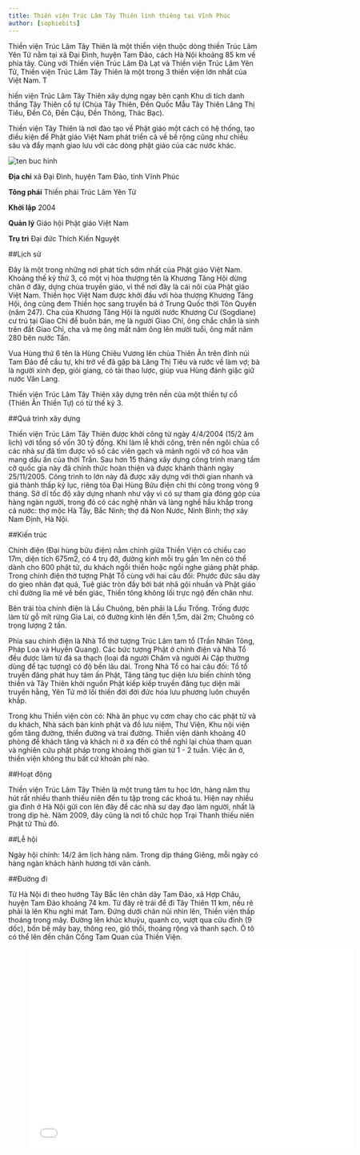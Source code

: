 ```yaml
---
title: Thiền viện Trúc Lâm Tây Thiên linh thiêng tại Vĩnh Phúc
author: [sophiebits]
---
```


Thiền viện Trúc Lâm Tây Thiên là một thiền viện thuộc dòng thiền Trúc Lâm Yên Tử nằm tại xã Đại Đình, huyện Tam Đảo, cách Hà Nội khoảng 85 km về phía tây. Cùng với Thiền viện Trúc Lâm Đà Lạt và Thiền viện Trúc Lâm Yên Tử, Thiền viện Trúc Lâm Tây Thiên là một trong 3 thiền viện lớn nhất của Việt Nam. T

hiền viện Trúc Lâm Tây Thiên xây dựng ngay bên cạnh Khu di tích danh thắng Tây Thiên cổ tự (Chùa Tây Thiên, Đền Quốc Mẫu Tây Thiên Lăng Thị Tiêu, Đền Cô, Đền Cậu, Đền Thõng, Thác Bạc).

Thiền viện Tây Thiên là nơi đào tạo về Phật giáo một cách có hệ thống, tạo điều kiện để Phật giáo Việt Nam phát triển cả về bề rộng cũng như chiều sâu và đẩy mạnh giao lưu với các dòng phật giáo của các nước khác.

![ten buc hinh](https://upload.wikimedia.org/wikipedia/commons/thumb/c/c7/Zen_Monastery_Truc_Lam_Tay_Thien.JPG/637px-Zen_Monastery_Truc_Lam_Tay_Thien.JPG "ten buc hinh")

**Địa chỉ** 	xã Đại Đình, huyện Tam Đảo, tỉnh Vĩnh Phúc

**Tông phái**	Thiền phái Trúc Lâm Yên Tử

**Khởi lập**	2004

**Quản lý**	Giáo hội Phật giáo Việt Nam

**Trụ trì** 	Đại đức Thích Kiến Nguyệt

##Lịch sử

Đây là một trong những nơi phát tích sớm nhất của Phật giáo Việt Nam. Khoảng thế kỷ thứ 3, có một vị hòa thượng tên là Khương Tăng Hội dừng chân ở đây, dựng chùa truyền giáo, vì thế nơi đây là cái nôi của Phật giáo Việt Nam. Thiền học Việt Nam được khởi đầu với hòa thượng Khương Tăng Hội, ông cũng đem Thiền học sang truyền bá ở Trung Quốc thời Tôn Quyền (năm 247). Cha của Khương Tăng Hội là người nước Khương Cư (Sogdiane) cư trú tại Giao Chỉ để buôn bán, mẹ là người Giao Chỉ, ông chắc chắn là sinh trên đất Giao Chỉ, cha và mẹ ông mất năm ông lên mười tuổi, ông mất năm 280 bên nước Tấn.

Vua Hùng thứ 6 tên là Hùng Chiêu Vương lên chùa Thiên Ân trên đỉnh núi Tam Đảo để cầu tự, khi trở về đã gặp bà Lăng Thị Tiêu và rước về làm vợ; bà là người xinh đẹp, giỏi giang, có tài thao lược, giúp vua Hùng đánh giặc giữ nước Văn Lang.

Thiền viện Trúc Lâm Tây Thiên xây dựng trên nền của một thiền tự cổ (Thiên Ân Thiền Tự) có từ thế kỷ 3.

##Quá trình xây dựng

Thiền viện Trúc Lâm Tây Thiên được khởi công từ ngày 4/4/2004 (15/2 âm lịch) với tổng số vốn 30 tỷ đồng. Khi làm lễ khởi công, trên nền ngôi chùa cổ các nhà sư đã tìm được vô số các viên gạch và mảnh ngói vỡ có hoa văn mang dấu ấn của thời Trần. Sau hơn 15 tháng xây dựng công trình mang tầm cỡ quốc gia này đã chính thức hoàn thiện và được khánh thành ngày 25/11/2005. Công trình to lớn này đã được xây dựng với thời gian nhanh và giá thành thấp kỷ lục, riêng tòa Đại Hùng Bửu điện chỉ thi công trong vòng 9 tháng. Sở dĩ tốc độ xây dựng nhanh như vậy vì có sự tham gia đóng góp của hàng ngàn người, trong đó có các nghệ nhân và làng nghề hầu khắp trong cả nước: thợ mộc Hà Tây, Bắc Ninh; thợ đá Non Nước, Ninh Bình; thợ xây Nam Định, Hà Nội.

##Kiến trúc

Chính điện (Đại hùng bửu điện) nằm chính giữa Thiền Viện có chiều cao 17m, diện tích 675m2, có 4 trụ đỡ, đường kính mỗi trụ gần 1m nên có thể dành cho 600 phật tử, du khách ngồi thiền hoặc ngồi nghe giảng phật pháp. Trong chính điện thờ tượng Phật Tổ cùng với hai câu đối: Phước đức sâu dày do gieo nhân đạt quả, Tuệ giác tròn đầy bởi bát nhã gội nhuần và Phật giáo chỉ đường lìa mê về bến giác, Thiền tông không lối trực ngộ đến chân như.

Bên trái tòa chính điện là Lầu Chuông, bên phải là Lầu Trống. Trống được làm từ gỗ mít rừng Gia Lai, có đường kính lên đến 1,5m, dài 2m; Chuông có trọng lượng 2 tấn.

Phía sau chính điện là Nhà Tổ thờ tượng Trúc Lâm tam tổ (Trần Nhân Tông, Pháp Loa và Huyền Quang). Các bức tượng Phật ở chính điện và Nhà Tổ đều được làm từ đá sa thạch (loại đá người Chăm và người Ai Cập thường dùng để tạc tượng) có độ bền lâu dài. Trong Nhà Tổ có hai câu đối: Tổ tổ truyền đăng phát huy tâm ấn Phật, Tăng tăng tục diện lưu biến chính tông thiền và Tây Thiên khởi nguồn Phật kiếp kiếp truyền đăng tục diện mãi truyền hằng, Yên Tử mở lối thiền đời đời đức hóa lưu phương luôn chuyển khắp.

Trong khu Thiền viện còn có: Nhà ăn phục vụ cơm chay cho các phật tử và du khách, Nhà sách bán kinh phật và đồ lưu niệm, Thư Viện, Khu nội viện gồm tăng đường, thiền đường và trai đường. Thiền viện dành khoảng 40 phòng để khách tăng và khách ni ở xa đến có thể nghỉ lại chùa tham quan và nghiên cứu phật pháp trong khoảng thời gian từ 1 - 2 tuần. Việc ăn ở, thiền viện không thu bất cứ khoản phí nào.

##Hoạt động

Thiền viện Trúc Lâm Tây Thiên là một trung tâm tu học lớn, hàng năm thu hút rất nhiều thanh thiếu niên đến tu tập trong các khoá tu. Hiện nay nhiều gia đình ở Hà Nội gửi con lên đây để các nhà sư dạy đạo làm người, nhất là trong dịp hè. Năm 2009, đây cũng là nơi tổ chức họp Trại Thanh thiếu niên Phật tử Thủ đô.

##Lễ hội

Ngày hội chính: 14/2 âm lịch hàng năm. Trong dịp tháng Giêng, mỗi ngày có hàng ngàn khách hành hương tới vãn cảnh.

##Đường đi

Từ Hà Nội đi theo hướng Tây Bắc lên chân dãy Tam Đảo, xã Hợp Châu, huyện Tam Đảo khoảng 74 km. Từ đây rẽ trái để đi Tây Thiên 11 km, nếu rẽ phải là lên Khu nghỉ mát Tam. Đứng dưới chân núi nhìn lên, Thiền viện thấp thoáng trong mây. Đường lên khúc khuỷu, quanh co, vượt qua cửu đỉnh (9 dốc), bốn bề mây bay, thông reo, gió thổi, thoáng rộng và thanh sạch. Ô tô có thể lên đến chân Cổng Tam Quan của Thiền Viện.


<figure><iframe width="650" height="400" src="//www.youtube-nocookie.com/embed/RxUdRqcm8Fc" frameborder="0" allowfullscreen></iframe></figure>